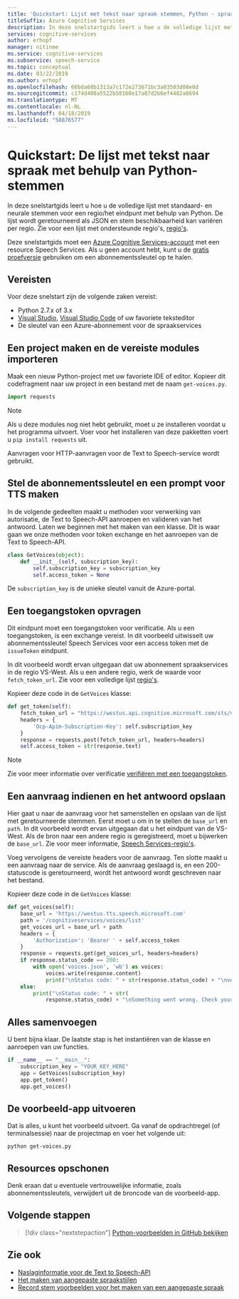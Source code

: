 ```yaml
---
title: 'Quickstart: Lijst met tekst naar spraak stemmen, Python - spraakservices'
titleSuffix: Azure Cognitive Services
description: In deze snelstartgids leert u hoe u de volledige lijst met standaard- en neurale stemmen voor een regio/het eindpunt met behulp van Python. De lijst wordt geretourneerd als JSON en stem beschikbaarheid kan variëren per regio.
services: cognitive-services
author: erhopf
manager: nitinme
ms.service: cognitive-services
ms.subservice: speech-service
ms.topic: conceptual
ms.date: 03/22/2019
ms.author: erhopf
ms.openlocfilehash: 66bda68b1313a7c172e273671bc3a03503d08e0d
ms.sourcegitcommit: c174d408a5522b58160e17a87d2b6ef4482a6694
ms.translationtype: MT
ms.contentlocale: nl-NL
ms.lasthandoff: 04/18/2019
ms.locfileid: "58876577"
---
```

# <a name="quickstart-get-the-list-of-text-to-speech-voices-using-python"></a>Quickstart: De lijst met tekst naar spraak met behulp van Python-stemmen

In deze snelstartgids leert u hoe u de volledige lijst met standaard- en neurale stemmen voor een regio/het eindpunt met behulp van Python. De lijst wordt geretourneerd als JSON en stem beschikbaarheid kan variëren per regio. Zie voor een lijst met ondersteunde regio's, [regio's](regions.md).

Deze snelstartgids moet een [Azure Cognitive Services-account](https://docs.microsoft.com/azure/cognitive-services/cognitive-services-apis-create-account) met een resource Speech Services. Als u geen account hebt, kunt u de [gratis proefversie](get-started.md) gebruiken om een abonnementssleutel op te halen.

## <a name="prerequisites"></a>Vereisten

Voor deze snelstart zijn de volgende zaken vereist:

* Python 2.7.x of 3.x
* [Visual Studio](https://visualstudio.microsoft.com/downloads/), [Visual Studio Code](https://code.visualstudio.com/download) of uw favoriete teksteditor
* De sleutel van een Azure-abonnement voor de spraakservices

## <a name="create-a-project-and-import-required-modules"></a>Een project maken en de vereiste modules importeren

Maak een nieuw Python-project met uw favoriete IDE of editor. Kopieer dit codefragment naar uw project in een bestand met de naam `get-voices.py`.

```python
import requests
```

> [!NOTE]
> Als u deze modules nog niet hebt gebruikt, moet u ze installeren voordat u het programma uitvoert. Voer voor het installeren van deze pakketten voert u `pip install requests` uit.

Aanvragen voor HTTP-aanvragen voor de Text to Speech-service wordt gebruikt.

## <a name="set-the-subscription-key-and-create-a-prompt-for-tts"></a>Stel de abonnementssleutel en een prompt voor TTS maken

In de volgende gedeelten maakt u methoden voor verwerking van autorisatie, de Text to Speech-API aanroepen en valideren van het antwoord. Laten we beginnen met het maken van een klasse. Dit is waar gaan we onze methoden voor token exchange en het aanroepen van de Text to Speech-API.

```python
class GetVoices(object):
    def __init__(self, subscription_key):
        self.subscription_key = subscription_key
        self.access_token = None
```

De `subscription_key` is de unieke sleutel vanuit de Azure-portal.

## <a name="get-an-access-token"></a>Een toegangstoken opvragen

Dit eindpunt moet een toegangstoken voor verificatie. Als u een toegangstoken, is een exchange vereist. In dit voorbeeld uitwisselt uw abonnementssleutel Speech Services voor een access token met de `issueToken` eindpunt.

In dit voorbeeld wordt ervan uitgegaan dat uw abonnement spraakservices in de regio VS-West. Als u een andere regio, werk de waarde voor `fetch_token_url`. Zie voor een volledige lijst [regio's](https://docs.microsoft.com/azure/cognitive-services/speech-service/regions#rest-apis).

Kopieer deze code in de `GetVoices` klasse:

```python
def get_token(self):
    fetch_token_url = "https://westus.api.cognitive.microsoft.com/sts/v1.0/issueToken"
    headers = {
        'Ocp-Apim-Subscription-Key': self.subscription_key
    }
    response = requests.post(fetch_token_url, headers=headers)
    self.access_token = str(response.text)
```

> [!NOTE]
> Zie voor meer informatie over verificatie [verifiëren met een toegangstoken](https://docs.microsoft.com/azure/cognitive-services/authentication#authenticate-with-an-authentication-token).

## <a name="make-a-request-and-save-the-response"></a>Een aanvraag indienen en het antwoord opslaan

Hier gaat u naar de aanvraag voor het samenstellen en opslaan van de lijst met geretourneerde stemmen. Eerst moet u om in te stellen de `base_url` en `path`. In dit voorbeeld wordt ervan uitgegaan dat u het eindpunt van de VS-West. Als de bron naar een andere regio is geregistreerd, moet u bijwerken de `base_url`. Zie voor meer informatie, [Speech Services-regio's](https://docs.microsoft.com/azure/cognitive-services/speech-service/regions#text-to-speech).

Voeg vervolgens de vereiste headers voor de aanvraag. Ten slotte maakt u een aanvraag naar de service. Als de aanvraag geslaagd is, en een 200-statuscode is geretourneerd, wordt het antwoord wordt geschreven naar het bestand.

Kopieer deze code in de `GetVoices` klasse:

```python
def get_voices(self):
    base_url = 'https://westus.tts.speech.microsoft.com'
    path = '/cognitiveservices/voices/list'
    get_voices_url = base_url + path
    headers = {
        'Authorization': 'Bearer ' + self.access_token
    }
    response = requests.get(get_voices_url, headers=headers)
    if response.status_code == 200:
        with open('voices.json', 'wb') as voices:
            voices.write(response.content)
            print("\nStatus code: " + str(response.status_code) + "\nvoices.json is ready to view.\n")
    else:
        print("\nStatus code: " + str(
            response.status_code) + "\nSomething went wrong. Check your subscription key and headers.\n")
```

## <a name="put-it-all-together"></a>Alles samenvoegen

U bent bijna klaar. De laatste stap is het instantiëren van de klasse en aanroepen van uw functies.

```python
if __name__ == "__main__":
    subscription_key = "YOUR_KEY_HERE"
    app = GetVoices(subscription_key)
    app.get_token()
    app.get_voices()
```

## <a name="run-the-sample-app"></a>De voorbeeld-app uitvoeren

Dat is alles, u kunt het voorbeeld uitvoert. Ga vanaf de opdrachtregel (of terminalsessie) naar de projectmap en voer het volgende uit:

```console
python get-voices.py
```

## <a name="clean-up-resources"></a>Resources opschonen

Denk eraan dat u eventuele vertrouwelijke informatie, zoals abonnementssleutels, verwijdert uit de broncode van de voorbeeld-app.

## <a name="next-steps"></a>Volgende stappen

> [!div class="nextstepaction"]
> [Python-voorbeelden in GitHub bekijken](https://github.com/Azure-Samples/Cognitive-Speech-TTS/tree/master/Samples-Http/Python)

## <a name="see-also"></a>Zie ook

* [Naslaginformatie voor de Text to Speech-API](https://docs.microsoft.com/azure/cognitive-services/speech-service/rest-apis)
* [Het maken van aangepaste spraakstijlen](how-to-customize-voice-font.md)
* [Record stem voorbeelden voor het maken van een aangepaste spraak](record-custom-voice-samples.md)
